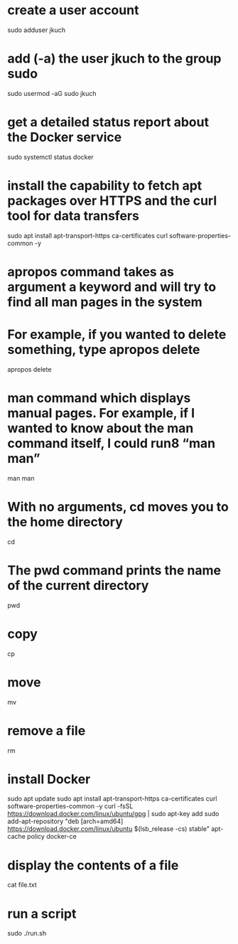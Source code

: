 # create a user account #
sudo adduser jkuch

# add (-a) the user jkuch to the group sudo #
sudo usermod -aG sudo jkuch

# get a detailed status report about the Docker service #
sudo systemctl status docker

# install the capability to fetch apt packages over HTTPS and the curl tool for data transfers #
sudo apt install apt-transport-https ca-certificates curl software-properties-common -y

# apropos command takes as argument a keyword and will try to find all man pages in the system
# For example, if you wanted to delete something, type apropos delete
apropos delete

# man command which displays manual pages. For example, if I wanted to know about the man command itself, I could run8 “man man”  #
man man

# With no arguments, cd moves you to the home directory #
cd

# The pwd command prints the name of the current directory #
pwd

# copy #
cp

# move #
mv

# remove a file #
rm

# install Docker
sudo apt update
sudo apt install apt-transport-https ca-certificates curl software-properties-common -y
curl -fsSL https://download.docker.com/linux/ubuntu/gpg | sudo apt-key add
sudo add-apt-repository "deb [arch=amd64] https://download.docker.com/linux/ubuntu $(lsb_release -cs) stable"
apt-cache policy docker-ce

# display the contents of a file
cat file.txt

# run a script
sudo ./run.sh
